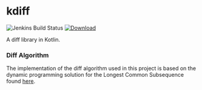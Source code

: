 # kdiff
![Jenkins Build Status](https://img.shields.io/jenkins/build?jobUrl=http%3A%2F%2Fpi.anthli.com%3A8080%2Fjob%2Fkdiff%2Fjob%2Fmaster%2F)
[![Download](https://api.bintray.com/packages/anthli/kdiff/kdiff/images/download.svg)](https://bintray.com/anthli/kdiff/kdiff/_latestVersion)

A diff library in Kotlin.

### Diff Algorithm
The implementation of the diff algorithm used in this project is based on the
dynamic programming solution for the Longest Common Subsequence found
[here](https://en.wikipedia.org/wiki/Longest_common_subsequence_problem).
